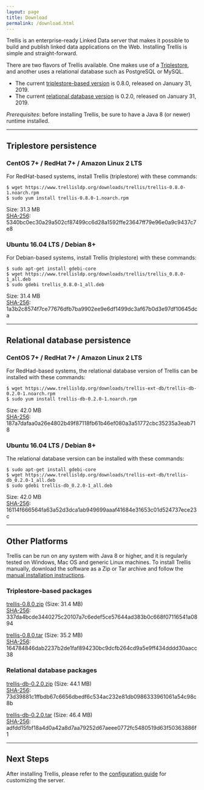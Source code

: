 ```yaml
---
layout: page
title: Download
permalink: /download.html
---
```


Trellis is an enterprise-ready Linked Data server that makes it possible to build and publish linked data applications on the Web.
Installing Trellis is simple and straight-forward.

There are two flavors of Trellis available. One makes use of a [Triplestore](https://en.wikipedia.org/wiki/Triplestore), and another uses a relational database such as PostgreSQL or MySQL.

  * The current [triplestore-based version](https://github.com/trellis-ldp/trellis/releases/latest) is 0.8.0, released on January 31, 2019.
  * The current [relational database version](https://github.com/trellis-ldp/trellis-ext-db/releases/latest) is 0.2.0, released on January 31, 2019.

_Prerequisites_: before installing Trellis, be sure to have a Java 8 (or newer) runtime installed.

---

## Triplestore persistence

### CentOS 7+ / RedHat 7+ / Amazon Linux 2 LTS

For RedHat-based systems, install Trellis (triplestore) with these commands:

    $ wget https://www.trellisldp.org/downloads/trellis/trellis-0.8.0-1.noarch.rpm
    $ sudo yum install trellis-0.8.0-1.noarch.rpm

Size: 31.3 MB  
[SHA-256](https://www.trellisldp.org/downloads/trellis/trellis-0.8.0-1.noarch.rpm.sha256): 5340bc0ec30a29a502cf87499cc6d28a1592ffe23647ff79e96e0a9c9437c7e8

### Ubuntu 16.04 LTS / Debian 8+

For Debian-based systems, install Trellis (triplestore) with these commands:

    $ sudo apt-get install gdebi-core
    $ wget https://www.trellisldp.org/downloads/trellis/trellis_0.8.0-1_all.deb
    $ sudo gdebi trellis_0.8.0-1_all.deb

Size: 31.4 MB  
[SHA-256](https://www.trellisldp.org/downloads/trellis/trellis_0.8.0-1_all.deb.sha256): 1a3b2c8574f7ce77676dfb7ba9902ee9e6df1499dc3af67b0d3e97df10645dca

---

## Relational database persistence

### CentOS 7+ / RedHat 7+ / Amazon Linux 2 LTS

For RedHad-based systems, the relational database version of Trellis can be installed with these commands:

    $ wget https://www.trellisldp.org/downloads/trellis-ext-db/trellis-db-0.2.0-1.noarch.rpm
    $ sudo yum install trellis-db-0.2.0-1.noarch.rpm

Size: 42.0 MB  
[SHA-256](https://www.trellisldp.org/downloads/trellis-ext-db/trellis-db-0.2.0-1.noarch.rpm.sha256): 187a7dafaa0a26e4802b49f87118fb61b46ef080a3a51772cbc35235a3eab718


### Ubuntu 16.04 LTS / Debian 8+

The relational database version can be installed with these commands:

    $ sudo apt-get install gdebi-core
    $ wget https://www.trellisldp.org/downloads/trellis-ext-db/trellis-db_0.2.0-1_all.deb
    $ sudo gdebi trellis-db_0.2.0-1_all.deb

Size: 42.0 MB  
[SHA-256](https://www.trellisldp.org/downloads/trellis-ext-db/trellis-db_0.2.0-1_all.deb.sha256): 16114f666564fa63a52d3dca1ab949699aaaf41684e31653c01d524737ece23c

---

## Other Platforms

Trellis can be run on any system with Java 8 or higher, and it is regularly
tested on Windows, Mac OS and generic Linux machines. To install Trellis
manually, download the software as a Zip or Tar archive and follow the
[manual installation instructions](https://github.com/trellis-ldp/trellis/wiki/Manual-Installation).

### Triplestore-based packages

[trellis-0.8.0.zip](https://www.trellisldp.org/downloads/trellis/trellis-0.8.0.zip)
(Size: 31.4 MB)  
[SHA-256](https://www.trellisldp.org/downloads/trellis/trellis-0.8.0.zip.sha256): 337da4bcde3440275c20107a7c6edef5ce57644ad383b0c668f07116541a0894

[trellis-0.8.0.tar](https://www.trellisldp.org/downloads/trellis/trellis-0.8.0.tar)
(Size: 35.2 MB)  
[SHA-256](https://www.trellisldp.org/downloads/trellis/trellis-0.8.0.tar.sha256): 164784846dab2237b2de1faf894230bc9dcfb264cd9a5e9ff434dddd30aacc38

### Relational database packages

[trellis-db-0.2.0.zip](https://www.trellisldp.org/downloads/trellis-ext-db/trellis-db-0.2.0.zip)
(Size: 44.1 MB)  
[SHA-256](https://www.trellisldp.org/downloads/trellis-ext-db/trellis-db-0.2.0.zip.sha256): 73d39881c1ffbdb67c6656dbedf6c534ac232e81db0986333961061a54c98c8b

[trellis-db-0.2.0.tar](https://www.trellisldp.org/downloads/trellis-ext-db/trellis-db-0.2.0.tar)
(Size: 46.4 MB)  
[SHA-256](https://www.trellisldp.org/downloads/trellis-ext-db/trellis-db-0.2.0.tar.sha256): adfdd15fbf18a4d0a42a8d7aa79252d67aeee0772fc5480519d63f50363886f1

---

## Next Steps

After installing Trellis, please refer to the [configuration guide](https://github.com/trellis-ldp/trellis/wiki/Configuration-Guide)
for customizing the server.

